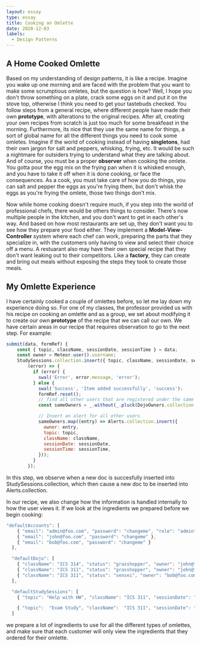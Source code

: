 ```yaml
---
layout: essay
type: essay
title: Cooking an Omlette
date: 2020-12-03
labels:
  - Design Patterns
---
```


## A Home Cooked Omlette
Based on my understanding of design patterns, it is like a recipe. Imagine you wake up one morning and are faced with the problem that you want to make some scrumptious omletes, but the question is how? Well, I hope you don't throw something on a plate, crack some eggs on it and put it on the stove top, otherwise I think you need to get your tastebuds checked. You follow steps from a general recipe, where different people have made their own **prototype**, with alterations to the original recipes. After all, creating your own recipes from scratch is just too much for some breakfeast in the morning. Furthermore, its nice that they use the same name for things, a sort of global name for all the different things you need to cook some omletes. Imagine if the world of cooking instead of having **singletons**, had their own jargon for salt and peppers, whisking, frying, etc. It would be such a nightmare for outsiders trying to understand what they are talking about. And of course, you must be a proper **observer** when cooking the omlete. You gotta pour the egg mix on the frying pan when it is whisked enough, and you have to take it off when it is done cooking, or face the consequences. As a cook, you must take care of how you do things, you can salt and pepper the eggs as you're frying them, but don't whisk the eggs as you're frying the omlete, those two things don't mix.

Now while home cooking doesn't require much, if you step into the world of professional chefs, there would be others things to consider. There's now multiple people in the kitchen, and you don't want to get in each other's way. And based on how most restaurants are set up, they don't want you to see how they prepare your food either. They implement a **Model-View-Controller** system where each chef can work, preparing the parts that they specialize in, with the customers only having to view and select their choice off a menu. A restuarant also may have their own special recipe that they don't want leaking out to their competitors. Like a **factory**, they can create and bring out meals without exposing the steps they took to create those meals.

## My Omlette Experience
I have certainly cooked a couple of omlettes before, so let me lay down my experience doing so. For one of my classes, the professor provided us with his recipe on cooking an omlette and as a group, we set about modifying it to create our own **prototype** of the recipe that we can call our own. We have certain areas in our recipe that requires observation to go to the next step. For example:

```javascript
submit(data, formRef) {
    const { topic, className, sessionDate, sessionTime } = data;
    const owner = Meteor.user().username;
    StudySessions.collection.insert({ topic, className, sessionDate, sessionTime, owner },
        (error) => {
          if (error) {
            swal('Error', error.message, 'error');
          } else {
            swal('Success', 'Item added successfully', 'success');
            formRef.reset();
            // find all other users that are registered under the same class
            const sameOwners = _.without(_.pluck(DojoOwners.collection.find({ className: className }).fetch(), 'owner'), owner);

            // Insert an alert for all other users
            sameOwners.map((entry) => Alerts.collection.insert({
              owner: entry,
              topic: topic,
              className: className,
              sessionDate: sessionDate,
              sessionTime: sessionTime,
            }));
          }
        });
```
In this step, we observe when a new doc is succesfully inserted into StudySessions.collection, which then cause a new doc to be inserted into Alerts.collection. 

In our recipe, we also change how the information is handled internally to how the user views it. If we look at the ingredients we prepared before we begin cooking:
```javascript
"defaultAccounts": [
    { "email": "admin@foo.com", "password": "changeme", "role": "admin" },
    { "email": "john@foo.com", "password": "changeme" },
    { "email": "bob@foo.com", "password": "changeme" }
  ],

  "defaultDojo": [
    { "className": "ICS 314", "status": "grasshopper", "owner": "john@foo.com" },
    { "className": "ICS 311", "status": "grasshopper", "owner": "john@foo.com" },
    { "className": "ICS 311", "status": "sensei", "owner": "bob@foo.com"}
  ],

  "defaultStudySessions": [
    { "topic": "Help with HW", "className": "ICS 311", "sessionDate": "11/15/2020", "sessionTime": "Right Now!", "owner": "john@foo.com" },

    { "topic":  "Exam Study", "className":  "ICS 311", "sessionDate": "11/17/2020", "sessionTime": "5:00 pm", "owner":  "john@foo.com"}
  ]
  ```
we prepare a lot of ingredients to use for all the different types of omlettes, and make sure that each customer will only view the ingredients that they ordered for their omlette.
